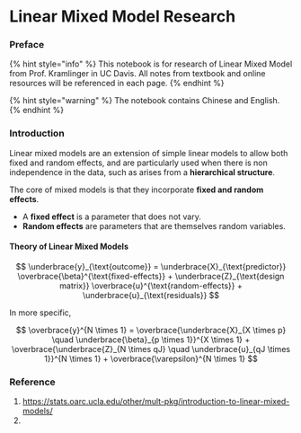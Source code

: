 # Linear Mixed Model Research

### Preface

{% hint style="info" %}
This notebook is for research of Linear Mixed Model from Prof. Kramlinger in UC Davis. All notes from textbook and online resources will be referenced in each page.
{% endhint %}

{% hint style="warning" %}
The notebook contains Chinese and English.
{% endhint %}

### Introduction

Linear mixed models are an extension of simple linear models to allow both fixed and random effects, and are particularly used when there is non independence in the data, such as arises from a **hierarchical structure**.

The core of mixed models is that they incorporate **fixed and random effects**.

* A **fixed effect** is a parameter that does not vary.
* **Random effects** are parameters that are themselves random variables.

#### Theory of Linear Mixed Models

$$
\underbrace{y}_{\text{outcome}} = \underbrace{X}_{\text{predictor}} \overbrace{\beta}^{\text{fixed-effects}} + \underbrace{Z}_{\text{design matrix}} \overbrace{u}^{\text{random-effects}} + \underbrace{u}_{\text{residuals}}
$$

In more specific,

$$
\overbrace{y}^{N \times 1} = \overbrace{\underbrace{X}_{X \times p} \quad \underbrace{\beta}_{p \times 1}}^{X \times 1} + \overbrace{\underbrace{Z}_{N \times qJ} \quad \underbrace{u}_{qJ \times 1}}^{N \times 1} + \overbrace{\varepsilon}^{N \times 1}
$$

### Reference

1. https://stats.oarc.ucla.edu/other/mult-pkg/introduction-to-linear-mixed-models/
2.
